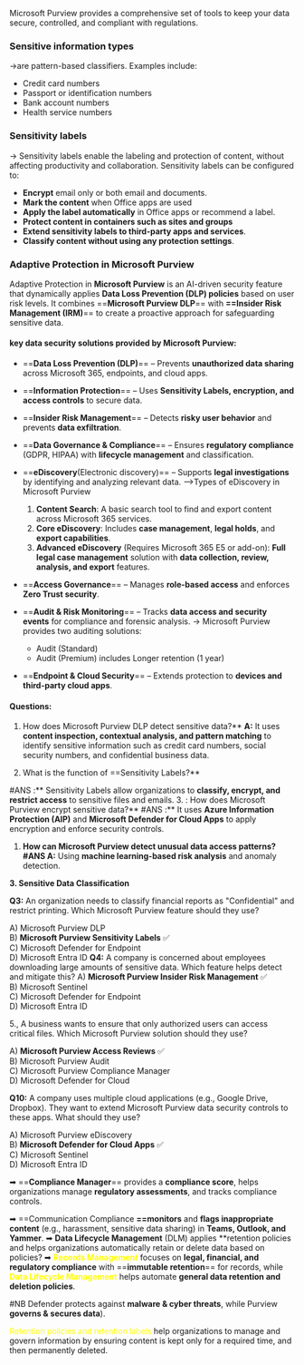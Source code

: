 Microsoft Purview provides a comprehensive set of tools to keep your data secure, controlled, and compliant with regulations.
### Sensitive information types
->are pattern-based classifiers.
Examples include:
- Credit card numbers
- Passport or identification numbers
- Bank account numbers
- Health service numbers
### Sensitivity labels
-> Sensitivity labels enable the labeling and protection of content, without affecting productivity and collaboration.
Sensitivity labels can be configured to:
- **Encrypt** email only or both email and documents.
- **Mark the content** when Office apps are used
- **Apply the label automatically** in Office apps or recommend a label.
- **Protect content in containers such as sites and groups**
- **Extend sensitivity labels to third-party apps and services**.
- **Classify content without using any protection settings**.
### **Adaptive Protection in Microsoft Purview**

Adaptive Protection in **Microsoft Purview** is an AI-driven security feature that dynamically applies **Data Loss Prevention (DLP) policies** based on user risk levels. It combines ==**Microsoft Purview DLP**== with **==Insider Risk Management (IRM)**== to create a proactive approach for safeguarding sensitive data.
#### key **data security solutions** provided by Microsoft Purview:

- ==**Data Loss Prevention (DLP)**== – Prevents **unauthorized data sharing** across Microsoft 365, endpoints, and cloud apps.
- ==**Information Protection**== – Uses **Sensitivity Labels, encryption, and access controls** to secure data.
- ==**Insider Risk Management**== – Detects **risky user behavior** and prevents **data exfiltration**.
- ==**Data Governance & Compliance**== – Ensures **regulatory compliance** (GDPR, HIPAA) with **lifecycle management** and classification.
- ==**eDiscovery**(Electronic discovery)== – Supports **legal investigations** by identifying and analyzing relevant data.
	-->Types of eDiscovery in Microsoft Purview
	1. **Content Search**:	A basic search tool to find and export content across Microsoft 365 services.
	2.  **Core eDiscovery**: Includes **case management**, **legal holds**, and **export capabilities**.
	3.  **Advanced eDiscovery** (Requires Microsoft 365 E5 or add-on): **Full legal case management** solution with **data collection, review, analysis, and export** features.
		
- ==**Access Governance**== – Manages **role-based access** and enforces **Zero Trust security**.
- ==**Audit & Risk Monitoring**== – Tracks **data access and security events** for compliance and forensic analysis.
	-> Microsoft Purview provides two auditing solutions:
	- Audit (Standard)
	- Audit (Premium) includes Longer retention (1 year)
- ==**Endpoint & Cloud Security**== – Extends protection to **devices and third-party cloud apps**.
#### Questions:
1. How does Microsoft Purview DLP detect sensitive data?**
**A:** It uses **content inspection, contextual analysis, and pattern matching** to identify sensitive information such as credit card numbers, social security numbers, and confidential business data.

2.  What is the function of ==Sensitivity Labels?**

#ANS :** Sensitivity Labels allow organizations to **classify, encrypt, and restrict access** to sensitive files and emails.
3. : How does Microsoft Purview encrypt sensitive data?**
#ANS :** It uses **Azure Information Protection (AIP)** and **Microsoft Defender for Cloud Apps** to apply encryption and enforce security controls.
1.  **How can Microsoft Purview detect unusual data access patterns?
#ANS A:** Using **machine learning-based risk analysis** and anomaly detection.

**3. Sensitive Data Classification**

 **Q3:** An organization needs to classify financial reports as "Confidential" and restrict printing. Which Microsoft Purview feature should they use?

A) Microsoft Purview DLP  
B) **Microsoft Purview Sensitivity Labels** ✅  
C) Microsoft Defender for Endpoint  
D) Microsoft Entra ID
 **Q4:** A company is concerned about employees downloading large amounts of sensitive data. Which feature helps detect and mitigate this?
A) **Microsoft Purview Insider Risk Management** ✅  
B) Microsoft Sentinel  
C) Microsoft Defender for Endpoint  
D) Microsoft Entra ID

5., A business wants to ensure that only authorized users can access critical files. Which Microsoft Purview solution should they use?

A) **Microsoft Purview Access Reviews** ✅  
B) Microsoft Purview Audit  
C) Microsoft Purview Compliance Manager  
D) Microsoft Defender for Cloud

 **Q10:** A company uses multiple cloud applications (e.g., Google Drive, Dropbox). They want to extend Microsoft Purview data security controls to these apps. What should they use?

A) Microsoft Purview eDiscovery  
B) **Microsoft Defender for Cloud Apps** ✅  
C) Microsoft Sentinel  
D) Microsoft Entra ID

➡ ==**Compliance Manager**== provides a **compliance score**, helps organizations manage **regulatory assessments**, and tracks compliance controls.

➡ ==Communication Compliance **==monitors** and **flags inappropriate content** (e.g., harassment, sensitive data sharing) in **Teams, Outlook, and Yammer**.
➡ **Data Lifecycle Management** (DLM) applies **retention policies and helps organizations automatically retain or delete data based on policies?
➡ <Span  style=color:yellow>**Records Management**</span> focuses on **legal, financial, and regulatory compliance** with ==**immutable retention**== for records, while  <Span  style=color:yellow>**Data Lifecycle Management** </span>helps automate **general data retention and deletion policies**.


#NB Defender protects against **malware & cyber threats**, while Purview **governs & secures data**).

<span style=color:yellow>Retention policies and retention labels</span> help organizations to manage and govern information by ensuring content is kept only for a required time, and then permanently deleted.